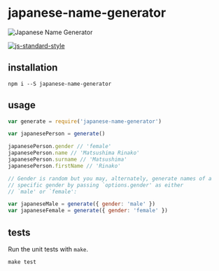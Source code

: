 # japanese-name-generator

![Japanese Name Generator](http://nd06.jxs.cz/033/857/642dda4c84_95676290_o2.jpg)

[![js-standard-style](https://cdn.rawgit.com/feross/standard/master/badge.svg)](https://github.com/feross/standard)

## installation
```
npm i --S japanese-name-generator
```

## usage
```javascript
var generate = require('japanese-name-generator')

var japanesePerson = generate()

japanesePerson.gender // 'female'
japanesePerson.name // 'Matsushima Rinako'
japanesePerson.surname // 'Matsushima'
japanesePerson.firstName // 'Rinako'

// Gender is random but you may, alternately, generate names of a
// specific gender by passing `options.gender' as either 
// `male' or `female':

var japaneseMale = generate({ gender: 'male' })
var japaneseFemale = generate({ gender: 'female' })
```

## tests
Run the unit tests with `make`.
```
make test
```
